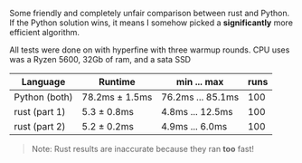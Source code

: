Some friendly and completely unfair comparison between rust and Python. If the Python solution wins, it means I somehow picked a **significantly** more efficient algorithm.

All tests were done on with hyperfine with three warmup rounds. CPU uses was a Ryzen 5600, 32Gb of ram, and a sata SSD

| Language | Runtime | min ... max | runs |
|----------|---------|-------------|------|
| Python (both) | 78.2ms ± 1.5ms | 76.2ms ... 85.1ms | 100 |
| rust (part 1) | 5.3 ± 0.8ms | 4.8ms ... 12.5ms | 100 |
| rust (part 2) | 5.2 ± 0.2ms | 4.9ms ... 6.0ms | 100 |

> Note: Rust results are inaccurate because they ran **too** fast!